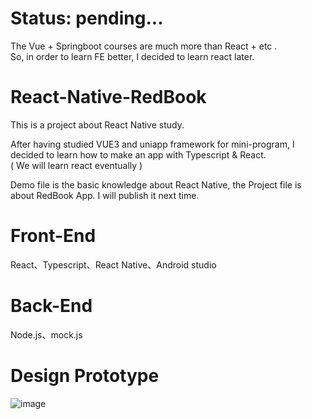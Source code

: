 # Status: pending...  
The Vue + Springboot courses are much more than React + etc . </br>
So, in order to learn FE better, I decided to learn react later.

# React-Native-RedBook

This is a project about React Native study.

After having studied VUE3 and uniapp framework for mini-program, I decided to learn how to make an app with Typescript & React.</br>
( We will learn react eventually )

Demo file is the basic knowledge about React Native, the Project file is about RedBook App. I will publish it next time.


# Front-End
React、Typescript、React Native、Android studio

# Back-End
Node.js、mock.js


# Design Prototype

![image](https://github.com/Kroo-S/React-Native-RedBook/assets/10970297/bfd4dfa0-021d-4b0b-8d8d-599572483389)

